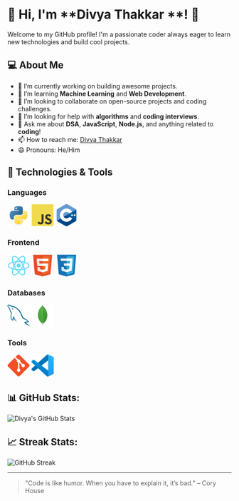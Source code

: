 # 👋 Hi, I'm **Divya Thakkar **! 🚀

Welcome to my GitHub profile! I'm a passionate coder always eager to learn new technologies and build cool projects.

## 💻 About Me
- 🔭 I’m currently working on building awesome projects.
- 🌱 I’m learning **Machine Learning** and **Web Development**.
- 👯 I’m looking to collaborate on open-source projects and coding challenges.
- 🤔 I’m looking for help with **algorithms** and **coding interviews**.
- 💬 Ask me about **DSA**, **JavaScript**, **Node.js**, and anything related to **coding**!
- 📫 How to reach me: [Divya Thakkar](mailto:divyathakkar4000@example.com)
- 😄 Pronouns: He/Him

## 🔧 Technologies & Tools
### Languages
<p align="left">
  <img src="https://raw.githubusercontent.com/devicons/devicon/master/icons/python/python-original.svg" width="50" />
  <img src="https://raw.githubusercontent.com/devicons/devicon/master/icons/javascript/javascript-original.svg" width="50" />
  <img src="https://raw.githubusercontent.com/devicons/devicon/master/icons/cplusplus/cplusplus-original.svg" width="50" />
</p>

### Frontend
<p align="left">
  <img src="https://raw.githubusercontent.com/devicons/devicon/master/icons/react/react-original.svg" width="50" />
  <img src="https://raw.githubusercontent.com/devicons/devicon/master/icons/html5/html5-original.svg" width="50" />
  <img src="https://raw.githubusercontent.com/devicons/devicon/master/icons/css3/css3-original.svg" width="50" />
</p>

### Databases
<p align="left">
  <img src="https://raw.githubusercontent.com/devicons/devicon/master/icons/mysql/mysql-original.svg" width="50" />
  <img src="https://raw.githubusercontent.com/devicons/devicon/master/icons/mongodb/mongodb-original.svg" width="50" />
</p>

### Tools
<p align="left">
  <img src="https://raw.githubusercontent.com/devicons/devicon/master/icons/git/git-original.svg" width="50" />
  <img src="https://raw.githubusercontent.com/devicons/devicon/master/icons/vscode/vscode-original.svg" width="50" />
</p>

## 📊 GitHub Stats:
![Divya's GitHub Stats](https://github-readme-stats.vercel.app/api?username=DIVYA-3112&show_icons=true&hide_title=true&count_private=true&theme=dark)

## 📈 Streak Stats:
![GitHub Streak](https://github-readme-streak-stats.herokuapp.com/?user=DIVYA-3112&theme=dark)

---

> "Code is like humor. When you have to explain it, it’s bad." – Cory House
